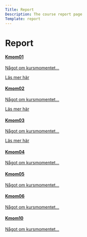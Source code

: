 ```yaml
---
Title: Report
Description: The course report page
Template: report
---
```


Report 
==================

<div class="kmom-box">
<a href="#"><h4>Kmom01</h4>
<p>Något om kursmomentet...</p>
<a href="report/kmom01">Läs mer här</a></a></a>
</div>

<div class="kmom-box">
<a href="#"><h4>Kmom02</h4>
<p>Något om kursmomentet...</p>
<a href="report/kmom02">Läs mer här</a></a>
</div>

<div class="kmom-box">
<a href="#"><h4>Kmom03</h4>
<p>Något om kursmomentet...</p>
<a href="report/kmom03">Läs mer här</a></a></a>
</div>

<div class="kmom-box">
<a href="#"><h4>Kmom04</h4>
<p>Något om kursmomentet...</p></a>
</div>

<div class="kmom-box">
<a href="#"><h4>Kmom05</h4>
<p>Något om kursmomentet...</p></a>
</div>

<div class="kmom-box">
<a href="#"><h4>Kmom06</h4>
<p>Något om kursmomentet...</p></a>
</div>

<div class="kmom-box project">
<a href="#"><h4>Kmom10</h4>
<p>Något om kursmomentet...</p></a>
</div>